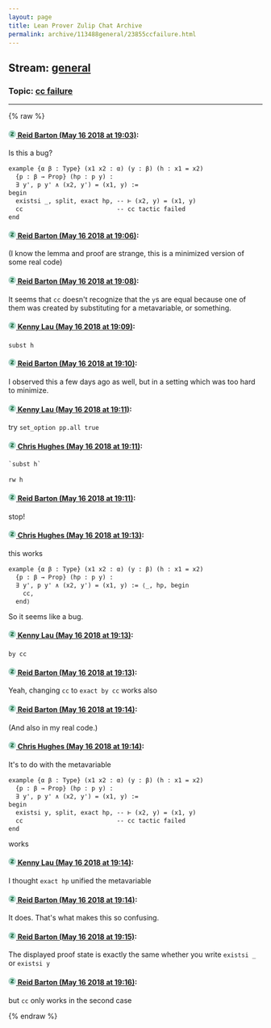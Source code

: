 ```yaml
---
layout: page
title: Lean Prover Zulip Chat Archive 
permalink: archive/113488general/23855ccfailure.html
---
```


## Stream: [general](index.html)
### Topic: [cc failure](23855ccfailure.html)

---


{% raw %}
#### [![Click to go to Zulip](../../assets/img/zulip2.png) Reid Barton (May 16 2018 at 19:03)](https://leanprover.zulipchat.com/#narrow/stream/113488-general/topic/cc%20failure/near/126654388):
Is this a bug?
```lean
example {α β : Type} (x1 x2 : α) (y : β) (h : x1 = x2)
  {p : β → Prop} (hp : p y) :
  ∃ y', p y' ∧ (x2, y') = (x1, y) :=
begin
  existsi _, split, exact hp, -- ⊢ (x2, y) = (x1, y)                                                                                               
  cc                          -- cc tactic failed                                                                                                  
end
```

#### [![Click to go to Zulip](../../assets/img/zulip2.png) Reid Barton (May 16 2018 at 19:06)](https://leanprover.zulipchat.com/#narrow/stream/113488-general/topic/cc%20failure/near/126654522):
(I know the lemma and proof are strange, this is a minimized version of some real code)

#### [![Click to go to Zulip](../../assets/img/zulip2.png) Reid Barton (May 16 2018 at 19:08)](https://leanprover.zulipchat.com/#narrow/stream/113488-general/topic/cc%20failure/near/126654615):
It seems that `cc` doesn't recognize that the `y`s are equal because one of them was created by substituting for a metavariable, or something.

#### [![Click to go to Zulip](../../assets/img/zulip2.png) Kenny Lau (May 16 2018 at 19:09)](https://leanprover.zulipchat.com/#narrow/stream/113488-general/topic/cc%20failure/near/126654631):
`subst h`

#### [![Click to go to Zulip](../../assets/img/zulip2.png) Reid Barton (May 16 2018 at 19:10)](https://leanprover.zulipchat.com/#narrow/stream/113488-general/topic/cc%20failure/near/126654692):
I observed this a few days ago as well, but in a setting which was too hard to minimize.

#### [![Click to go to Zulip](../../assets/img/zulip2.png) Kenny Lau (May 16 2018 at 19:11)](https://leanprover.zulipchat.com/#narrow/stream/113488-general/topic/cc%20failure/near/126654713):
try `set_option pp.all true`

#### [![Click to go to Zulip](../../assets/img/zulip2.png) Chris Hughes (May 16 2018 at 19:11)](https://leanprover.zulipchat.com/#narrow/stream/113488-general/topic/cc%20failure/near/126654714):
```quote
`subst h`
```
`rw h`

#### [![Click to go to Zulip](../../assets/img/zulip2.png) Reid Barton (May 16 2018 at 19:11)](https://leanprover.zulipchat.com/#narrow/stream/113488-general/topic/cc%20failure/near/126654717):
stop!

#### [![Click to go to Zulip](../../assets/img/zulip2.png) Chris Hughes (May 16 2018 at 19:13)](https://leanprover.zulipchat.com/#narrow/stream/113488-general/topic/cc%20failure/near/126654798):
this works
```lean
example {α β : Type} (x1 x2 : α) (y : β) (h : x1 = x2)
  {p : β → Prop} (hp : p y) :
  ∃ y', p y' ∧ (x2, y') = (x1, y) := ⟨_, hp, begin
    cc,
  end⟩
```
So it seems like a bug.

#### [![Click to go to Zulip](../../assets/img/zulip2.png) Kenny Lau (May 16 2018 at 19:13)](https://leanprover.zulipchat.com/#narrow/stream/113488-general/topic/cc%20failure/near/126654801):
`by cc`

#### [![Click to go to Zulip](../../assets/img/zulip2.png) Reid Barton (May 16 2018 at 19:13)](https://leanprover.zulipchat.com/#narrow/stream/113488-general/topic/cc%20failure/near/126654812):
Yeah, changing `cc` to `exact by cc` works also

#### [![Click to go to Zulip](../../assets/img/zulip2.png) Reid Barton (May 16 2018 at 19:14)](https://leanprover.zulipchat.com/#narrow/stream/113488-general/topic/cc%20failure/near/126654831):
(And also in my real code.)

#### [![Click to go to Zulip](../../assets/img/zulip2.png) Chris Hughes (May 16 2018 at 19:14)](https://leanprover.zulipchat.com/#narrow/stream/113488-general/topic/cc%20failure/near/126654862):
It's to do with the metavariable
```lean
example {α β : Type} (x1 x2 : α) (y : β) (h : x1 = x2)
  {p : β → Prop} (hp : p y) :
  ∃ y', p y' ∧ (x2, y') = (x1, y) :=
begin
  existsi y, split, exact hp, -- ⊢ (x2, y) = (x1, y)
  cc                          -- cc tactic failed
end
```
works

#### [![Click to go to Zulip](../../assets/img/zulip2.png) Kenny Lau (May 16 2018 at 19:14)](https://leanprover.zulipchat.com/#narrow/stream/113488-general/topic/cc%20failure/near/126654867):
I thought `exact hp` unified the metavariable

#### [![Click to go to Zulip](../../assets/img/zulip2.png) Reid Barton (May 16 2018 at 19:14)](https://leanprover.zulipchat.com/#narrow/stream/113488-general/topic/cc%20failure/near/126654875):
It does. That's what makes this so confusing.

#### [![Click to go to Zulip](../../assets/img/zulip2.png) Reid Barton (May 16 2018 at 19:15)](https://leanprover.zulipchat.com/#narrow/stream/113488-general/topic/cc%20failure/near/126654908):
The displayed proof state is exactly the same whether you write `existsi _` or `existsi y`

#### [![Click to go to Zulip](../../assets/img/zulip2.png) Reid Barton (May 16 2018 at 19:16)](https://leanprover.zulipchat.com/#narrow/stream/113488-general/topic/cc%20failure/near/126654948):
but `cc` only works in the second case


{% endraw %}
